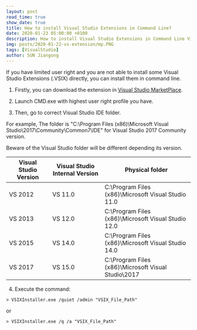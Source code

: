 ```yaml
---
layout: post
read_time: true
show_date: true
title: How to install Visual Studio Extensions in Command Line?
date: 2020-01-23 05:00:00 +0100
description: How to install Visual Studio Extensions in Command Line Visual Studio MarketPlace
img: posts/2020-01-22-vs-extension/mp.PNG 
tags: [VisualStudio]
author: SUN Jiangong
---
```


If you have limited user right and you are not able to install some Visual Studio Extensions (.VSIX) directly, you can install them in command line.


1. Firstly, you can download the extension in [Visual Studio MarketPlace](https://marketplace.visualstudio.com).

<!--more-->

2. Launch CMD.exe with highest user right profile you have.

3. Then, go to correct Visual Studio IDE folder.

For example, The folder is "C:\Program Files (x86)\Microsoft Visual Studio\2017\Community\Common7\IDE" for Visual Studio 2017 Community version.

Beware of the Visual Studio folder will be different depending its version.

| Visual Studio Version | Visual Studio Internal Version | Physical folder |
| --- | --- | -- |
| VS 2012 | VS 11.0 | C:\Program Files (x86)\Microsoft Visual Studio 11.0 |
| VS 2013 | VS 12.0 | C:\Program Files (x86)\Microsoft Visual Studio 12.0 |
| VS 2015 | VS 14.0 | C:\Program Files (x86)\Microsoft Visual Studio 14.0 |
| VS 2017 | VS 15.0 | C:\Program Files (x86)\Microsoft Visual Studio\2017 |

4. Execute the command:

```
> VSIXInstaller.exe /quiet /admin "VSIX_File_Path"
```
or
```
> VSIXInstaller.exe /q /a "VSIX_File_Path"
```
